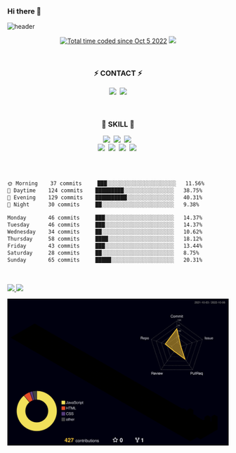 ### Hi there 👋

![header](https://capsule-render.vercel.app/api?type=rounded&color=auto&height=140&section=header&text=🇰🇷%20Sangwoo%20Lee%20🇰🇷&fontSize=70)

<p align="center">
<a href="https://wakatime.com/@5c1afe64-ab84-4e81-9e29-073a6f822c3c"><img src="https://wakatime.com/badge/user/5c1afe64-ab84-4e81-9e29-073a6f822c3c.svg" alt="Total time coded since Oct 5 2022" /></a>
<a href="https://hits.seeyoufarm.com"><img src="https://hits.seeyoufarm.com/api/count/incr/badge.svg?url=https%3A%2F%2Fgithub.com%2Fsw1104&count_bg=%23000000&title_bg=%23000000&icon=github.svg&icon_color=%23FFFFFF&title=hits&edge_flat=false"/></a>
</p>

<br>

<h3 align="center"> ⚡ CONTACT ⚡ </h3>

<p align="center">
  <a href="https://sw1104.github.io"><img src="https://img.shields.io/badge/Tech%20Blog-E77918?style=flat-square&logo=GitHub&logoColor=white&link=https://sw1104.github.io"/></a>&nbsp
  <a href="mailto:sangw1104@gmail.com"><img src="https://img.shields.io/badge/Gmail-d14836?style=flat-square&logo=Gmail&logoColor=white&link=sangw1104@gmail.com"/></a>
</p>

<br>

<h3 align="center"> 🚀 SKILL 🚀 </h3>

<p align="center">
  <img src="https://img.shields.io/badge/Javascript-F7DF1E?style=flat-square&logo=javascript&logoColor=white"/></a>&nbsp 
  <img src="https://img.shields.io/badge/Node.js-339933?style=flat-square&logo=Node.js&logoColor=white"/></a>&nbsp 
  <img src="https://img.shields.io/badge/express-000000?style=flat-square&logo=express&logoColor=white"/></a>&nbsp 
  <br>
  <img src="https://img.shields.io/badge/Git-F05032?style=flat-square&logo=Git&logoColor=white"/></a>&nbsp 
  <img src="https://img.shields.io/badge/GitHub-181717?style=flat-square&logo=GitHub&logoColor=white"/></a>&nbsp 
  <img src="https://img.shields.io/badge/Mysql-E6B91E?style=flat-square&logo=MySql&logoColor=white"/></a>&nbsp 
  <img src="https://img.shields.io/badge/aws-333664?style=flat-square&logo=amazon-aws&logoColor=white"/></a>&nbsp 
</p>

<br>
<br>

<!--START_SECTION:waka-->
```text
🌞 Morning    37 commits     ███░░░░░░░░░░░░░░░░░░░░░░   11.56% 
🌆 Daytime    124 commits    █████████░░░░░░░░░░░░░░░░   38.75% 
🌃 Evening    129 commits    ██████████░░░░░░░░░░░░░░░   40.31% 
🌙 Night      30 commits     ██░░░░░░░░░░░░░░░░░░░░░░░   9.38%

```
```test
Monday       46 commits     ███░░░░░░░░░░░░░░░░░░░░░░   14.37% 
Tuesday      46 commits     ███░░░░░░░░░░░░░░░░░░░░░░   14.37% 
Wednesday    34 commits     ██░░░░░░░░░░░░░░░░░░░░░░░   10.62% 
Thursday     58 commits     ████░░░░░░░░░░░░░░░░░░░░░   18.12% 
Friday       43 commits     ███░░░░░░░░░░░░░░░░░░░░░░   13.44% 
Saturday     28 commits     ██░░░░░░░░░░░░░░░░░░░░░░░   8.75% 
Sunday       65 commits     █████░░░░░░░░░░░░░░░░░░░░   20.31%

```
<!--END_SECTION:waka-->

<br>
<br>

<a href="https://github.com/sw1104">
  <img height="180em" src="https://github-readme-stats-lac-beta.vercel.app/api?username=sw1104&show_icons=true&theme=highcontrast" />
</a>
<a href="https://github.com/sw1104">
  <img height="180em" src="https://github-readme-stats-lac-beta.vercel.app/api/top-langs/?username=sw1104&layout=compact&theme=highcontrast" />
</a>

![](./profile-3d-contrib/profile-night-rainbow.svg)

<!--
**sw1104/sw1104** is a ✨ _special_ ✨ repository because its `README.md` (this file) appears on your GitHub profile.

Here are some ideas to get you started:

- 🔭 I’m currently working on ...
- 🌱 I’m currently learning ...
- 👯 I’m looking to collaborate on ...
- 🤔 I’m looking for help with ...
- 💬 Ask me about ...
- 📫 How to reach me: ...
- 😄 Pronouns: ...
- ⚡ Fun fact: ...
-->
